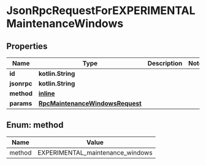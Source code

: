 
# JsonRpcRequestForEXPERIMENTALMaintenanceWindows

## Properties
| Name | Type | Description | Notes |
| ------------ | ------------- | ------------- | ------------- |
| **id** | **kotlin.String** |  |  |
| **jsonrpc** | **kotlin.String** |  |  |
| **method** | [**inline**](#Method) |  |  |
| **params** | [**RpcMaintenanceWindowsRequest**](RpcMaintenanceWindowsRequest.md) |  |  |


<a id="Method"></a>
## Enum: method
| Name | Value |
| ---- | ----- |
| method | EXPERIMENTAL_maintenance_windows |




